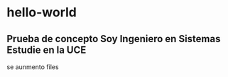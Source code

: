 # hello-world
Prueba de concepto
Soy Ingeniero en Sistemas
Estudie en la UCE
---

se aunmento files
